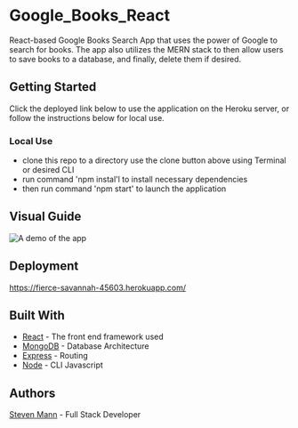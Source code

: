 # Google_Books_React

 React-based Google Books Search App that uses the power of Google to search for books. The app also utilizes the MERN stack to then allow users to save books to a database, and finally, delete them if desired.

## Getting Started

Click the deployed link below to use the application on the Heroku server, or follow the instructions below for local use.

### Local Use

* clone this repo to a directory use the clone button above using Terminal or desired CLI 
* run command 'npm instal'l to install necessary dependencies
* then run command 'npm start' to launch the application 


## Visual Guide
![A demo of the app](./gif/demo.gif)

## Deployment

https://fierce-savannah-45603.herokuapp.com/

## Built With

* [React](https://reactjs.org/) - The front end framework used
* [MongoDB](https://www.mongodb.com/) - Database Architecture
* [Express](https://expressjs.com/) - Routing
* [Node](https://nodejs.org/en/) - CLI Javascript 


## Authors

[Steven Mann](https://github.com/stevencmann2) - Full Stack Developer

